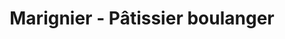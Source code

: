 ---
title: "Marignier - Pâtissier boulanger"
url: /le-mans/marignier-patissier-boulanger/
shop: boulangerie
---